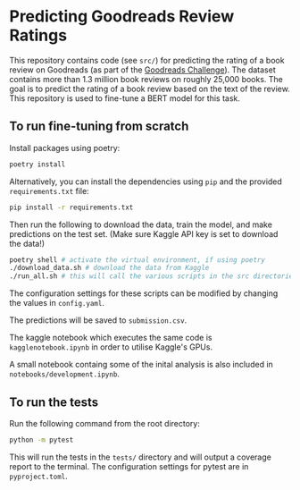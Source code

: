 # Predicting Goodreads Review Ratings

This repository contains code (see `src/`) for predicting the rating of a book review on Goodreads (as part of the [Goodreads Challenge](https://www.kaggle.com/competitions/goodreads-books-reviews-290312)). The dataset contains more than 1.3 million book reviews on roughly 25,000 books. The goal is to predict the rating of a book review based on the text of the review. This repository is used to fine-tune a BERT model for this task.

## To run fine-tuning from scratch

Install packages using poetry:

```bash
poetry install
```

Alternatively, you can install the dependencies using `pip` and the provided `requirements.txt` file:

```bash
pip install -r requirements.txt
```

Then run the following to download the data, train the model, and make predictions on the test set.
(Make sure Kaggle API key is set to download the data!)

```bash
poetry shell # activate the virtual environment, if using poetry
./download_data.sh # download the data from Kaggle
./run_all.sh # this will call the various scripts in the src directories
```

The configuration settings for these scripts can be modified by changing the values in `config.yaml`.

The predictions will be saved to `submission.csv`.

The kaggle notebook which executes the same code is `kagglenotebook.ipynb` in order to utilise Kaggle's GPUs.

A small notebook containg some of the inital analysis is also included in `notebooks/development.ipynb`.

## To run the tests

Run the following command from the root directory:

```bash
python -m pytest
```

This will run the tests in the `tests/` directory and will output a coverage report to the terminal.
The configuration settings for pytest are in `pyproject.toml`.
